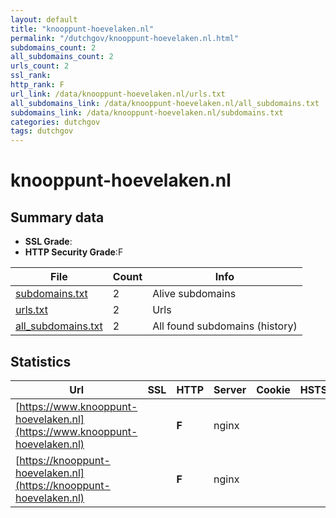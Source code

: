```yaml
---
layout: default
title: "knooppunt-hoevelaken.nl"
permalink: "/dutchgov/knooppunt-hoevelaken.nl.html"
subdomains_count: 2
all_subdomains_count: 2
urls_count: 2
ssl_rank: 
http_rank: F
url_link: /data/knooppunt-hoevelaken.nl/urls.txt
all_subdomains_link: /data/knooppunt-hoevelaken.nl/all_subdomains.txt
subdomains_link: /data/knooppunt-hoevelaken.nl/subdomains.txt
categories: dutchgov
tags: dutchgov
---
```



# knooppunt-hoevelaken.nl
## Summary data


 - **SSL Grade**:
 - **HTTP Security Grade**:F


| File       | Count | Info |
|------------|-------|------|
|[subdomains.txt](/DutchGovScope/data/knooppunt-hoevelaken.nl/subdomains.txt)|2|Alive subdomains|
|[urls.txt](/DutchGovScope/data/knooppunt-hoevelaken.nl/urls.txt)|2|Urls|
|[all_subdomains.txt](/DutchGovScope/data/knooppunt-hoevelaken.nl/all_subdomains.txt)|2|All found subdomains (history)|


## Statistics


| Url | SSL | HTTP | Server | Cookie | HSTS | CORS | CTO | CSP | XFO | XXP | RP |FP| Tech |Title |
|--------|-------|-------|------|------|------|------|------|------|------|------|------|------|------|------|
|[https://www.knooppunt-hoevelaken.nl](https://www.knooppunt-hoevelaken.nl)| | **F**|nginx| | | | | | | | :white_check_mark: | |Nginx|Knooppunt Hoevel...|
|[https://knooppunt-hoevelaken.nl](https://knooppunt-hoevelaken.nl)| | **F**|nginx| | | | | | | | :white_check_mark: | |Nginx|Knooppunt Hoevel...|

